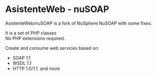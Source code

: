 AsistenteWeb - nuSOAP
=====================

AsistenteWeb/nuSOAP is a fork of NuSphere NuSOAP with some fixes.

It is a set of PHP classes  
No PHP extensions required.

Create and consume web services based on:
- SOAP 1.1
- WSDL 1.1 
- HTTP 1.0/1.1.
and more